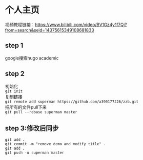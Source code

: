 # 个人主页
视频教程链接：https://www.bilibili.com/video/BV1Gz4y1f7Qj?from=search&seid=14375615349108681833

## step 1
google搜索hugo academic

## step 2
初始化  
`git init`  
复制链接  
`git remote add superman https://github.com/a390177226/zzb.git`  
把所有的文件pull下来  
`git pull --rebase superman master`  

## step 3:修改后同步
`git add .`  
`git commit -m "remove demo and modify title" .`  
`git add .`  
`git push -u superman master`  
